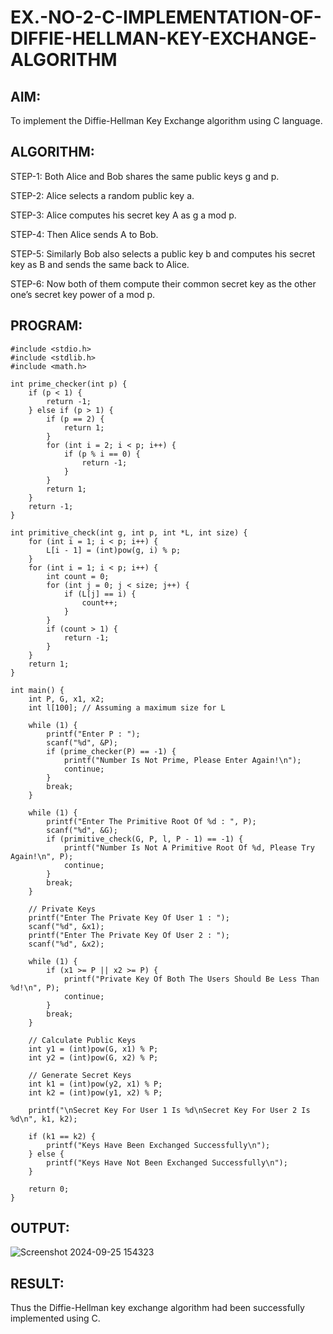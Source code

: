 # EX.-NO-2-C-IMPLEMENTATION-OF-DIFFIE-HELLMAN-KEY-EXCHANGE-ALGORITHM

## AIM:
To implement the Diffie-Hellman Key Exchange algorithm using C language.

## ALGORITHM:
  
  STEP-1: Both Alice and Bob shares the same public keys g and p.
  
  STEP-2: Alice selects a random public key a.
  
  STEP-3: Alice computes his secret key A as g a mod p.
  
  STEP-4: Then Alice sends A to Bob.
  
  STEP-5: Similarly Bob also selects a public key b and computes his secret key as B and sends the same back to Alice.
  
  STEP-6: Now both of them compute their common secret key as the other one’s secret key power of a mod p.
  
## PROGRAM:
```
#include <stdio.h>
#include <stdlib.h>
#include <math.h>

int prime_checker(int p) {
    if (p < 1) {
        return -1;
    } else if (p > 1) {
        if (p == 2) {
            return 1;
        }
        for (int i = 2; i < p; i++) {
            if (p % i == 0) {
                return -1;
            }
        }
        return 1;
    }
    return -1;
}

int primitive_check(int g, int p, int *L, int size) {
    for (int i = 1; i < p; i++) {
        L[i - 1] = (int)pow(g, i) % p;
    }
    for (int i = 1; i < p; i++) {
        int count = 0;
        for (int j = 0; j < size; j++) {
            if (L[j] == i) {
                count++;
            }
        }
        if (count > 1) {
            return -1;
        }
    }
    return 1;
}

int main() {
    int P, G, x1, x2;
    int l[100]; // Assuming a maximum size for L

    while (1) {
        printf("Enter P : ");
        scanf("%d", &P);
        if (prime_checker(P) == -1) {
            printf("Number Is Not Prime, Please Enter Again!\n");
            continue;
        }
        break;
    }

    while (1) {
        printf("Enter The Primitive Root Of %d : ", P);
        scanf("%d", &G);
        if (primitive_check(G, P, l, P - 1) == -1) {
            printf("Number Is Not A Primitive Root Of %d, Please Try Again!\n", P);
            continue;
        }
        break;
    }

    // Private Keys
    printf("Enter The Private Key Of User 1 : ");
    scanf("%d", &x1);
    printf("Enter The Private Key Of User 2 : ");
    scanf("%d", &x2);

    while (1) {
        if (x1 >= P || x2 >= P) {
            printf("Private Key Of Both The Users Should Be Less Than %d!\n", P);
            continue;
        }
        break;
    }

    // Calculate Public Keys
    int y1 = (int)pow(G, x1) % P;
    int y2 = (int)pow(G, x2) % P;

    // Generate Secret Keys
    int k1 = (int)pow(y2, x1) % P;
    int k2 = (int)pow(y1, x2) % P;

    printf("\nSecret Key For User 1 Is %d\nSecret Key For User 2 Is %d\n", k1, k2);

    if (k1 == k2) {
        printf("Keys Have Been Exchanged Successfully\n");
    } else {
        printf("Keys Have Not Been Exchanged Successfully\n");
    }

    return 0;
}

```

## OUTPUT:
![Screenshot 2024-09-25 154323](https://github.com/user-attachments/assets/117f2ca4-f6a1-4eb9-a993-95cf5ccd1040)


## RESULT:
  Thus the Diffie-Hellman key exchange algorithm had been successfully implemented using C.
